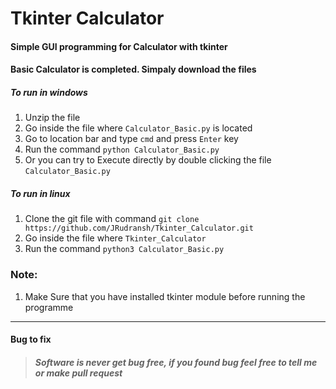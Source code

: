 # Tkinter Calculator
#### Simple GUI programming for Calculator with tkinter
#### Basic Calculator is completed. Simpaly download the files
##### To run in windows
1. Unzip the file
2. Go inside the file where `Calculator_Basic.py` is located
3. Go to location bar and type `cmd` and press `Enter` key
4. Run the command `python Calculator_Basic.py`
4. Or you can try to Execute directly by double clicking the file `Calculator_Basic.py`

##### To run in linux
1. Clone the git file with command `git clone https://github.com/JRudransh/Tkinter_Calculator.git`
2. Go inside the file where `Tkinter_Calculator`
3. Run the command `python3 Calculator_Basic.py`

### Note:
1. Make Sure that you have installed tkinter module before running the programme

************************************

#### Bug to fix
>##### Software is never get bug free, if you found bug feel free to tell me or make pull request
